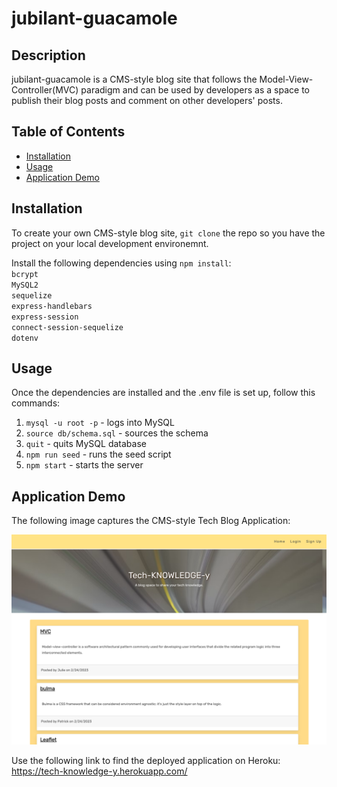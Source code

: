 # jubilant-guacamole

## Description

jubilant-guacamole is a CMS-style blog site that follows the Model-View-Controller(MVC) paradigm and can be used by developers as a space to publish their blog posts and comment on other developers' posts.


## Table of Contents
* [Installation](#installation)
* [Usage](#usage)
* [Application Demo ](#application-demo)

## Installation

To create your own CMS-style blog site, `git clone` the repo so you have the project on your local development environemnt.

Install the following dependencies using `npm install`:  
`bcrypt`  
`MySQL2`  
`sequelize`  
`express-handlebars`  
`express-session`  
`connect-session-sequelize`  
`dotenv`  


## Usage

Once the dependencies are installed and the .env file is set up, follow this commands:

1. `mysql -u root -p` - logs into MySQL
2. `source db/schema.sql` - sources the schema
3. `quit` - quits MySQL database
4. `npm run seed` - runs the seed script
5. `npm start` - starts the server

## Application Demo

The following image captures the CMS-style Tech Blog Application:

![cms tech blog application.](/public/images/mvc-demo.png)

Use the following link to find the deployed application on Heroku:
https://tech-knowledge-y.herokuapp.com/ 




